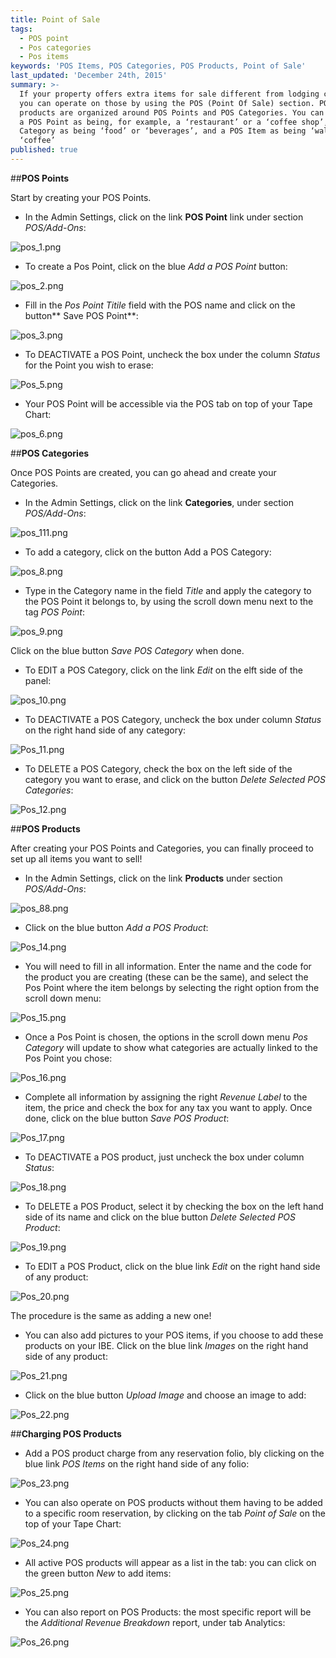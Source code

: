 ```yaml
---
title: Point of Sale
tags:
  - POS point
  - Pos categories
  - Pos items
keywords: 'POS Items, POS Categories, POS Products, Point of Sale'
last_updated: 'December 24th, 2015'
summary: >-
  If your property offers extra items for sale different from lodging charges,
  you can operate on those by using the POS (Point Of Sale) section. POS
  products are organized around POS Points and POS Categories. You can think of
  a POS Point as being, for example, a ‘restaurant’ or a ‘coffee shop’, a POS
  Category as being ‘food’ or ‘beverages’, and a POS Item as being ‘walnuts’ or
  ‘coffee’
published: true
---
```










##**POS Points**

Start by creating your POS Points.  

- In the Admin Settings, click on the link **POS Point** link under section _POS/Add-Ons_:


![pos_1.png]({{site.baseurl}}/images/pos_1.png)



- To create a Pos Point, click on the blue _Add a POS Point_ button:

![pos_2.png]({{site.baseurl}}/images/pos_2.png)


 
- Fill in the _Pos Point Titile_ field with the POS name and click on the button** Save POS Point**:

![pos_3.png]({{site.baseurl}}/images/pos_3.png)



 - To <span class="label label-info">DEACTIVATE</span> a POS Point, uncheck the box under the column _Status_ for the Point you wish to erase:  
 
![Pos_5.png]({{site.baseurl}}/images/Pos_5.png)



 
 - Your POS Point will be accessible via the POS tab on top of your Tape Chart:  
 


![pos_6.png]({{site.baseurl}}/images/pos_6.png)


 
 
##**POS Categories**

 
 Once POS Points are created, you can go ahead and create your Categories.
 
 - In the Admin Settings, click on the link **Categories**, under section _POS/Add-Ons_:  
 
 
 
![pos_111.png]({{site.baseurl}}/images/pos_111.png)




 
 - To add a category, click on the button Add a POS Category:
 
![pos_8.png]({{site.baseurl}}/images/pos_8.png)



 
 - Type in the Category name in the field _Title_ and apply the category to the POS Point it belongs to, by using the scroll down menu next to the tag _POS Point_:  
 
![pos_9.png]({{site.baseurl}}/images/pos_9.png)




Click on the blue button _Save POS Category_ when done.  

- To <span class="label label-warning">EDIT</span> a POS Category, click on the link _Edit_ on the elft side of the panel:

![pos_10.png]({{site.baseurl}}/images/pos_10.png)





- To <span class="label label-info">DEACTIVATE</span> a POS Category, uncheck the box under column _Status_ on the right hand side of any category:  

![Pos_11.png]({{site.baseurl}}/images/Pos_11.png)




- To <span class="label label-danger">DELETE</span> a POS Category, check the box on the left side of the category you want to erase, and click on the button _Delete Selected POS Categories_:  

![Pos_12.png]({{site.baseurl}}/images/Pos_12.png)





##**POS Products**  

After creating your POS Points and Categories, you can finally proceed to set up all items you want to sell!

 - In the Admin Settings, click on the link **Products** under section _POS/Add-Ons_:  
 
![pos_88.png]({{site.baseurl}}/images/pos_88.png)



 
 - Click on the blue button _Add a POS Product_:  
 
 
![Pos_14.png]({{site.baseurl}}/images/Pos_14.png)


 
 - You will need to fill in all information. Enter the name and the code for the product you are creating (these can be the same), and select the Pos Point where the item belongs by selecting the right option from the scroll down menu:  
 
![Pos_15.png]({{site.baseurl}}/images/Pos_15.png)



 
 - Once a Pos Point is chosen, the options in the scroll down menu _Pos Category_ will update to show what categories are actually linked to the Pos Point you chose:  
 
![Pos_16.png]({{site.baseurl}}/images/Pos_16.png)


 
 - Complete all information by assigning the right  _Revenue Label_ to the item, the price and check the box for any tax you want to apply. Once done, click on the blue button _Save POS Product_:  
 
![Pos_17.png]({{site.baseurl}}/images/Pos_17.png)

 
 - To <span class="label label-info">DEACTIVATE</span> a POS product, just uncheck the box under column _Status_:  
 

![Pos_18.png]({{site.baseurl}}/images/Pos_18.png)

 
 
 - To <span class="label label-danger">DELETE</span> a POS Product, select it by checking the box on the left hand side of its name and click on the blue button _Delete Selected POS Product_:  
 
![Pos_19.png]({{site.baseurl}}/images/Pos_19.png)


 
 
 - To <span class="label label-primary">EDIT</span> a POS Product, click on the blue link _Edit_ on the right hand side of any product:  
 
![Pos_20.png]({{site.baseurl}}/images/Pos_20.png)




The procedure is the same as adding a new one!

- You can also add pictures to your POS items, if you choose to add these products on your IBE. Click on the blue link _Images_ on the right hand side of any product:  

![Pos_21.png]({{site.baseurl}}/images/Pos_21.png)




- Click on the blue button _Upload Image_ and choose an image to add:  

![Pos_22.png]({{site.baseurl}}/images/Pos_22.png)


 


##**Charging POS Products**  

- Add a POS product charge from any reservation folio, bly clicking on the blue link _POS Items_ on the right hand side of any folio:  


![Pos_23.png]({{site.baseurl}}/images/Pos_23.png)




 - You can also operate on POS products without them having to be added to a specific room reservation, by clicking on the tab _Point of Sale_ on the top of your Tape Chart:  
 
![Pos_24.png]({{site.baseurl}}/images/Pos_24.png)


 
 - All active POS products will appear as a list in the tab: you can click on the green button _New_ to add items:  
 
![Pos_25.png]({{site.baseurl}}/images/Pos_25.png)



 
 - You can also report on POS Products: the most specific report will be the _Additional Revenue Breakdown_ report, under tab Analytics:  

![Pos_26.png]({{site.baseurl}}/images/Pos_26.png)
